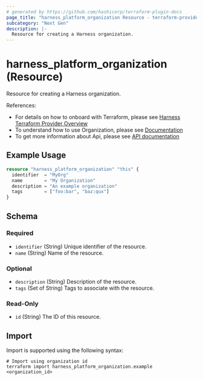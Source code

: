 ```yaml
---
# generated by https://github.com/hashicorp/terraform-plugin-docs
page_title: "harness_platform_organization Resource - terraform-provider-harness"
subcategory: "Next Gen"
description: |-
  Resource for creating a Harness organization.
---
```


# harness_platform_organization (Resource)

Resource for creating a Harness organization.

References:
- For details on how to onboard with Terraform, please see [Harness Terraform Provider Overview](https://developer.harness.io/docs/platform/automation/terraform/harness-terraform-provider-overview/)
- To understand how to use Organization, please see [Documentation](https://developer.harness.io/docs/platform/organizations-and-projects/create-an-organization)
- To get more information about Api, please see [API documentation](https://apidocs.harness.io/tag/Organization)
## Example Usage

```terraform
resource "harness_platform_organization" "this" {
  identifier  = "MyOrg"
  name        = "My Organization"
  description = "An example organization"
  tags        = ["foo:bar", "baz:qux"]
}
```

<!-- schema generated by tfplugindocs -->
## Schema

### Required

- `identifier` (String) Unique identifier of the resource.
- `name` (String) Name of the resource.

### Optional

- `description` (String) Description of the resource.
- `tags` (Set of String) Tags to associate with the resource.

### Read-Only

- `id` (String) The ID of this resource.

## Import

Import is supported using the following syntax:

```shell
# Import using organization id
terraform import harness_platform_organization.example <organization_id>
```
